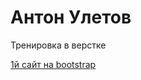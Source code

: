 # Антон Улетов
Тренировка в верстке

[1й сайт на bootstrap](https://auletov.github.io/1st%20site%20on%20bootstrap/ "Мой первый сайт на Bootstrap")
